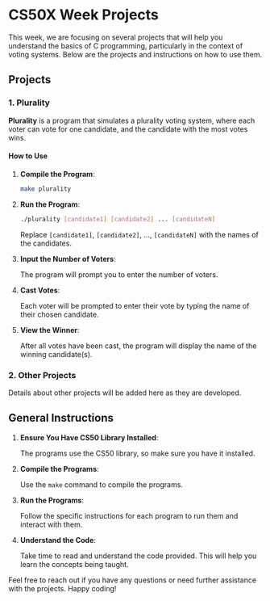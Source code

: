 # CS50X Week Projects

This week, we are focusing on several projects that will help you understand the basics of C programming, particularly in the context of voting systems. Below are the projects and instructions on how to use them.

## Projects

### 1. Plurality

**Plurality** is a program that simulates a plurality voting system, where each voter can vote for one candidate, and the candidate with the most votes wins.

#### How to Use

1. **Compile the Program**:

    ```sh
    make plurality
    ```

2. **Run the Program**:

    ```sh
    ./plurality [candidate1] [candidate2] ... [candidateN]
    ```

    Replace `[candidate1]`, `[candidate2]`, ..., `[candidateN]` with the names of the candidates.

3. **Input the Number of Voters**:

    The program will prompt you to enter the number of voters.

4. **Cast Votes**:

    Each voter will be prompted to enter their vote by typing the name of their chosen candidate.

5. **View the Winner**:

    After all votes have been cast, the program will display the name of the winning candidate(s).

### 2. Other Projects

Details about other projects will be added here as they are developed.

## General Instructions

1. **Ensure You Have CS50 Library Installed**:

    The programs use the CS50 library, so make sure you have it installed.

2. **Compile the Programs**:

    Use the `make` command to compile the programs.

3. **Run the Programs**:

    Follow the specific instructions for each program to run them and interact with them.

4. **Understand the Code**:

    Take time to read and understand the code provided. This will help you learn the concepts being taught.

Feel free to reach out if you have any questions or need further assistance with the projects. Happy coding!

